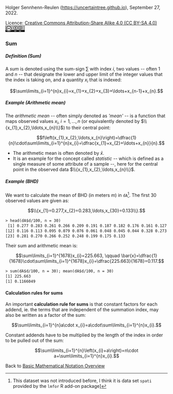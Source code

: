 Holger Sennhenn-Reulen (https://uncertaintree.github.io), September 27, 2022. 

Licence: [Creative Commons Attribution-Share Alike 4.0 (CC BY-SA 4.0)   <img src="https://github.com/uncertaintree/uncertaintree.github.io/blob/master/oer/cc_by_sa.png" width="60" height="20">](https://creativecommons.org/licenses/by-sa/4.0/)

### Sum

##### Definition (Sum)

A *sum* is denoted using the sum-sign $\sum$ with index $i$, two values -- often $1$ and $n$ -- that designate the lower and upper limit of the integer values that the index is taking on, and a quantity $x_{i}$ that is indexed:

$$\sum\limits_{i=1}^{n}x_{i}=x_{1}+x_{2}+x_{3}+\ldots+x_{n-1}+x_{n}.$$

##### Example (Arithmetic mean)

The *arithmetic mean* -- often simply denoted as *'mean'* -- is a function that maps observed values $x_{i}$, $i=1,\ldots,n$ (or equivalently denoted by $\\{x_{1},x_{2},\ldots,x_{n}\\}$) to their central point:

$$f\left(x_{1},x_{2},\ldots,x_{n}\right)=\dfrac{1}{n}\cdot\sum\limits_{i=1}^{n}x_{i}=\dfrac{x_{1}+x_{2}+\ldots+x_{n}}{n}.$$

- The arithmetic mean is often denoted by $\bar{x}$.
- It is an example for the concept called *statistic* -- which is defined as a single measure of some attribute of a sample --, here for the central point in the observed data $\\{x_{1},x_{2},\ldots,x_{n}\\}$.

##### Example (BHD)

We want to calculate the mean of BHD (in meters *m*) in `dA`[^1]. 
The first $30$ observed values are given as: 

[^1]: This dataset was not introduced before, I think it is data set `spati` provided by the `lmfor` R add-on package]  

$$\\{x_{1}=0.277,x_{2}=0.283,\ldots,x_{30}=0.133\\}.$$

```
> head(dA$d/100, n = 30)
 [1] 0.277 0.283 0.261 0.266 0.209 0.191 0.187 0.182 0.176 0.161 0.127
[12] 0.116 0.113 0.095 0.079 0.076 0.061 0.048 0.045 0.044 0.328 0.273
[23] 0.281 0.270 0.266 0.252 0.248 0.199 0.175 0.133
```

Their sum and arithmetic mean is:

$$\sum\limits_{i=1}^{1678}x_{i}=225.663, \qquad \bar{x}=\dfrac{1}{1678}\cdot\sum\limits_{i=1}^{1678}x_{i}=\dfrac{225.663}{1678}=0.117.$$

```
> sum(dA$d/100, n = 30); mean(dA$d/100, n = 30)
[1] 225.663
[1] 0.1166049
```

#### Calculation rules for sums

An important **calculation rule for sums** is that constant factors for each addend, ie. the terms that are independent of the summation index, may also be written as a factor of the sum: 

$$\sum\limits_{i=1}^{n}a\cdot x_{i}=a\cdot\sum\limits_{i=1}^{n}x_{i}.$$

Constant addends have to be multiplied by the length of the index in order to be pulled out of the sum:

$$\sum\limits_{i=1}^{n}\left(x_{i}+a\right)=n\cdot a+\sum\limits_{i=1}^{n}x_{i}.$$

Back to [Basic Mathematical Notation Overview](https://github.com/uncertaintree/uncertaintree.github.io/blob/master/oer/basic_mathematical_notation/00_index.md)

